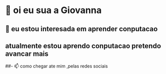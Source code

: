 # 👋 oi eu sua a Giovanna
## 👀 eu estou interesada em aprender conputacao
##  atualmente estou aprendo conputacao pretendo avancar mais
##- 📫 como chegar ate mim ,pelas redes sociais 

<!---
gih-calixtro/gih-calixtro is a ✨ special ✨ repository because its `README.md` (this file) appears on your GitHub profile.
You can click the Preview link to take a look at your changes.
--->

